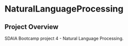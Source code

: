 # NaturalLanguageProcessing

## Project Overview
SDAIA Bootcamp project 4 - Natural Language Processing. 
